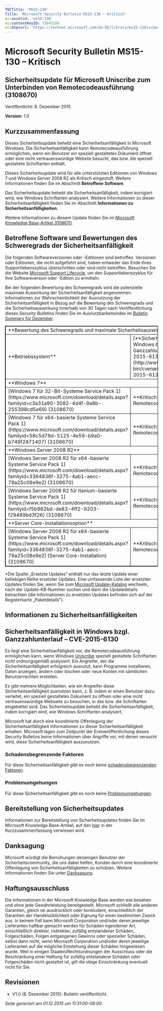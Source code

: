 ```yaml
---
TOCTitle: 'MS15-130'
Title: 'Microsoft Security Bulletin MS15-130 – Kritisch'
ms:assetid: 'ms15-130'
ms:contentKeyID: 72045184
ms:mtpsurl: 'https://technet.microsoft.com/de-DE/library/ms15-130(v=Security.10)'
---
```


Microsoft Security Bulletin MS15-130 – Kritisch
===============================================

Sicherheitsupdate für Microsoft Uniscribe zum Unterbinden von Remotecodeausführung (3108670)
--------------------------------------------------------------------------------------------

Veröffentlicht: 8. Dezember 2015

**Version:** 1.0

Kurzzusammenfassung
-------------------

Dieses Sicherheitsupdate behebt eine Sicherheitsanfälligkeit in Microsoft Windows. Die Sicherheitsanfälligkeit kann Remotecodeausführung ermöglichen, wenn ein Benutzer ein speziell gestaltetes Dokument öffnet oder eine nicht vertrauenswürdige Website besucht, das bzw. die speziell gestaltete Schriftarten enthält.

Dieses Sicherheitsupdate wird für alle unterstützten Editionen von Windows 7 und Windows Server 2008 R2 als Kritisch eingestuft. Weitere Informationen finden Sie im Abschnitt **Betroffene Software**.

Das Sicherheitsupdate behebt die Sicherheitsanfälligkeit, indem korrigiert wird, wie Windows Schriftarten analysiert. Weitere Informationen zu dieser Sicherheitsanfälligkeit finden Sie im Abschnitt **Informationen zu Sicherheitsanfälligkeiten**.

Weitere Informationen zu diesem Update finden Sie im [Microsoft Knowledge Base-Artikel 3108670](https://support.microsoft.com/de-de/kb/3108670).

Betroffene Software und Bewertungen des Schweregrads der Sicherheitsanfälligkeit
--------------------------------------------------------------------------------

Die folgenden Softwareversionen oder -Editionen sind betroffen. Versionen oder Editionen, die nicht aufgeführt sind, haben entweder das Ende ihres Supportlebenszyklus überschritten oder sind nicht betroffen. Besuchen Sie die Website [Microsoft Support Lifecycle](http://support.microsoft.com/lifecycle), um den Supportlebenszyklus für Ihre Softwareversion oder -Edition zu ermitteln.

Bei der folgenden Bewertung des Schweregrads wird die potenzielle maximale Auswirkung der Sicherheitsanfälligkeit angenommen. Informationen zur Wahrscheinlichkeit der Ausnutzung der Sicherheitsanfälligkeit in Bezug auf die Bewertung des Schweregrads und die Sicherheitsauswirkung innerhalb von 30 Tagen nach Veröffentlichung dieses Security Bulletins finden Sie im Ausnutzbarkeitsindex im [Bulletin Summary für Dezember](https://technet.microsoft.com/de-de/library/security/ms15-dec).

<p> </p>
<table style="border:1px solid black;">
<tr>
<td style="border:1px solid black;" colspan="3">
**Bewertung des Schweregrads und maximale Sicherheitsauswirkung nach betroffener Software**
</td>
</tr>
<tr>
<td style="border:1px solid black;">
**Betriebssystem**
</td>
<td style="border:1px solid black;">
[**Sicherheitsanfälligkeit in Windows bzgl. Ganzzahlunterlauf – CVE-2015-6130**](http://www.cve.mitre.org/cgi-bin/cvename.cgi?name=cve-2015-6130)
</td>
<td style="border:1px solid black;">
**Ersetzte Updates***
</td>
</tr>
<tr>
<td style="border:1px solid black;" colspan="3">
**Windows 7**
</td>
</tr>
<tr>
<td style="border:1px solid black;">
[Windows 7 für 32-Bit-Systeme Service Pack 1](https://www.microsoft.com/download/details.aspx?familyid=c3a31a90-3082-4d4f-9a8b-255398cd5e69)  
(3108670)
</td>
<td style="border:1px solid black;">
**Kritisch**  
Remotecodeausführung
</td>
<td style="border:1px solid black;">
2957509 in [MS14-036](https://technet.microsoft.com/de-de/library/security/ms14-036)
</td>
</tr>
<tr>
<td style="border:1px solid black;">
[Windows 7 für x64-basierte Systeme Service Pack 1](https://www.microsoft.com/download/details.aspx?familyid=58c5d78d-5125-4e59-b9a0-b749f2871407)  
(3108670)
</td>
<td style="border:1px solid black;">
**Kritisch**  
Remotecodeausführung
</td>
<td style="border:1px solid black;">
2957509 in [MS14-036](https://technet.microsoft.com/de-de/library/security/ms14-036)
</td>
</tr>
<tr>
<td style="border:1px solid black;" colspan="3">
**Windows Server 2008 R2**
</td>
</tr>
<tr>
<td style="border:1px solid black;">
[Windows Server 2008 R2 für x64-basierte Systeme Service Pack 1](https://www.microsoft.com/download/details.aspx?familyid=3364836f-3275-4ab1-aecc-79a25c08e9e2)  
(3108670)
</td>
<td style="border:1px solid black;">
**Kritisch**  
Remotecodeausführung
</td>
<td style="border:1px solid black;">
2957509 in [MS14-036](https://technet.microsoft.com/de-de/library/security/ms14-036)
</td>
</tr>
<tr>
<td style="border:1px solid black;">
[Windows Server 2008 R2 für Itanium-basierte Systeme Service Pack 1](https://www.microsoft.com/download/details.aspx?familyid=f5b982bd-de83-4ff2-9203-f29489bd3f26)  
(3108670)
</td>
<td style="border:1px solid black;">
**Kritisch**  
Remotecodeausführung
</td>
<td style="border:1px solid black;">
2957509 in [MS14-036](https://technet.microsoft.com/de-de/library/security/ms14-036)
</td>
</tr>
<tr>
<td style="border:1px solid black;" colspan="3">
**Server Core-Installationsoption**
</td>
</tr>
<tr>
<td style="border:1px solid black;">
[Windows Server 2008 R2 für x64-basierte Systeme Service Pack 1](https://www.microsoft.com/download/details.aspx?familyid=3364836f-3275-4ab1-aecc-79a25c08e9e2) (Server Core-Installation)  
(3108670)
</td>
<td style="border:1px solid black;">
**Kritisch**  
Remotecodeausführung
</td>
<td style="border:1px solid black;">
2957509 in [MS14-036](https://technet.microsoft.com/de-de/library/security/ms14-036)
</td>
</tr>
</table>
 
\*Die Spalte „Ersetzte Updates‟ enthält nur das letzte Update einer beliebigen Reihe ersetzter Updates. Eine umfassende Liste der ersetzten Updates finden Sie, wenn Sie zum [Microsoft Update-Katalog](http://catalog.update.microsoft.com/v7/site/home.aspx) wechseln, nach der Update-KB-Nummer suchen und dann die Updatedetails betrachten (die Informationen zu ersetzten Updates befinden sich auf der Registerkarte „Paketdetails‟).

Informationen zu Sicherheitsanfälligkeiten
------------------------------------------

Sicherheitsanfälligkeit in Windows bzgl. Ganzzahlunterlauf – CVE-2015-6130
--------------------------------------------------------------------------

Es liegt eine Sicherheitsanfälligkeit vor, die Remotecodeausführung ermöglichen kann, wenn Windows [Uniscribe](https://technet.microsoft.com/de-de/library/security/dn848375.aspx) speziell gestaltete Schriftarten nicht ordnungsgemäß analysiert. Ein Angreifer, der die Sicherheitsanfälligkeit erfolgreich ausnutzt, kann Programme installieren, Daten anzeigen, ändern oder löschen oder neue Konten mit sämtlichen Benutzerrechten erstellen.

Es gibt mehrere Möglichkeiten, wie ein Angreifer diese Sicherheitsanfälligkeit ausnutzen kann, z. B. indem er einen Benutzer dazu verleitet, ein speziell gestaltetes Dokument zu öffnen oder eine nicht vertrauenswürdige Webseite zu besuchen, in das bzw. die Schriftarten eingebettet sind. Das Sicherheitsupdate behebt die Sicherheitsanfälligkeit, indem korrigiert wird, wie Windows Schriftarten analysiert.

Microsoft hat durch eine koordinierte Offenlegung der Sicherheitsanfälligkeit Informationen zu dieser Sicherheitsanfälligkeit erhalten. Microsoft lagen zum Zeitpunkt der Erstveröffentlichung dieses Security Bulletins keine Informationen über Angriffe vor, mit denen versucht wird, diese Sicherheitsanfälligkeit auszunutzen.

### Schadensbegrenzende Faktoren

Für diese Sicherheitsanfälligkeit gibt es noch keine [schadensbegrenzenden Faktoren](https://technet.microsoft.com/de-de/library/security/dn848375.aspx).

### Problemumgehungen

Für diese Sicherheitsanfälligkeit gibt es noch keine [Problemumgehungen](https://technet.microsoft.com/de-de/library/security/dn848375.aspx).

Bereitstellung von Sicherheitsupdates
-------------------------------------

Informationen zur Bereitstellung von Sicherheitsupdates finden Sie im Microsoft Knowledge Base-Artikel, auf den [hier](https://technet.microsoft.com/de-DE/library////c(v=Security.10)) in der Kurzzusammenfassung verwiesen wird.

Danksagung
----------

Microsoft würdigt die Bemühungen derjenigen Benutzer der Sicherheitscommunity, die uns dabei helfen, Kunden durch eine koordinierte Offenlegung von Sicherheitsanfälligkeiten zu schützen. Weitere Informationen finden Sie unter [Danksagung](https://technet.microsoft.com/de-de/library/security/dn903755.aspx).

Haftungsausschluss
------------------

Die Informationen in der Microsoft Knowledge Base werden wie besehen und ohne jede Gewährleistung bereitgestellt. Microsoft schließt alle anderen Garantien, gleich ob ausdrücklich oder konkludent, einschließlich der Garantien der Handelsüblichkeit oder Eignung für einen bestimmten Zweck aus. In keinem Fall kann Microsoft Corporation und/oder deren jeweilige Lieferanten haftbar gemacht werden für Schäden irgendeiner Art, einschließlich direkter, indirekter, zufällig entstandener Schäden, Folgeschäden, Folgen entgangenen Gewinns oder spezieller Schäden, selbst dann nicht, wenn Microsoft Corporation und/oder deren jeweilige Lieferanten auf die mögliche Entstehung dieser Schäden hingewiesen wurde. Weil in einigen Staaten/Rechtsordnungen der Ausschluss oder die Beschränkung einer Haftung für zufällig entstandene Schäden oder Folgeschäden nicht gestattet ist, gilt die obige Einschränkung eventuell nicht für Sie.

Revisionen
----------

-   V1.0 (8. Dezember 2015): Bulletin veröffentlicht.

*Seite generiert am 01.12.2015 um 11:31:00-08:00.*
